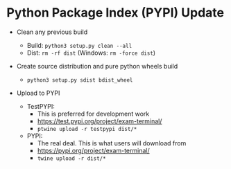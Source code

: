# Python Package Index (PYPI) Update

- Clean any previous build
  - Build: `python3 setup.py clean --all`
  - Dist: `rm -rf dist`  (Windows: `rm -force dist`)

- Create source distribution and pure python wheels build
  - `python3 setup.py sdist bdist_wheel`

- Upload to PYPI
  - TestPYPI:
    - This is preferred for development work 
    - https://test.pypi.org/project/exam-terminal/
    - `ptwine upload -r testpypi dist/*` 
  - PYPI: 
    - The real deal. This is what users will download from
    - https://pypi.org/project/exam-terminal/
    - `twine upload -r dist/*`





